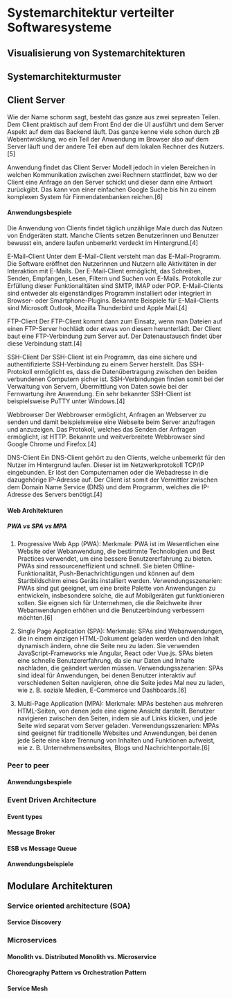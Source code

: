 # Systemarchitektur verteilter Softwaresysteme
## Visualisierung von Systemarchitekturen
## Systemarchitekturmuster
## Client Server
Wie der Name schonm sagt, besteht das ganze aus zwei sepreaten Teilen. Dem Client praktisch auf dem Front End der die UI ausführt und dem Server Aspekt auf dem das Backend läuft.
Das ganze kenne viele schon durch zB Webentwicklung, wo ein Teil der Anwendung im Browser also auf dem Server läuft und der andere Teil eben auf dem lokalen Rechner des Nutzers. [5]

Anwendung findet das Client Server Modell jedoch in vielen Bereichen in welchen Kommunikation zwischen zwei Rechnern stattfindet, bzw wo der Client eine Anfrage an den Server schickt und dieser dann eine Antwort zurückgibt. Das kann von einer einfachen Google Suche bis hin zu einem komplexen System für Firmendatenbanken reichen.[6]
#### Anwendungsbespiele
Die Anwendung von Clients findet täglich unzählige Male durch das Nutzen von Endgeräten statt. Manche Clients setzen Benutzerinnen und Benutzer bewusst ein, andere laufen unbemerkt verdeckt im Hintergrund.[4]

E-Mail-Client
Unter dem E-Mail-Client versteht man das E-Mail-Programm. Die Software eröffnet den Nutzerinnen und Nutzern alle Aktivitäten in der Interaktion mit E-Mails. Der E-Mail-Client ermöglicht, das Schreiben, Senden, Empfangen, Lesen, Filtern und Suchen von E-Mails. Protokolle zur Erfüllung dieser Funktionalitäten sind SMTP, IMAP oder POP. E-Mail-Clients sind entweder als eigenständiges Programm installiert oder integriert in Browser- oder Smartphone-Plugins. Bekannte Beispiele für E-Mail-Clients sind Microsoft Outlook, Mozilla Thunderbird und Apple Mail.[4]

FTP-Client
Der FTP-Client kommt dann zum Einsatz, wenn man Dateien auf einen FTP-Server hochlädt oder etwas von diesem herunterlädt. Der Client baut eine FTP-Verbindung zum Server auf. Der Datenaustausch findet über diese Verbindung statt.[4]

SSH-Client
Der SSH-Client ist ein Programm, das eine sichere und authentifizierte SSH-Verbindung zu einem Server herstellt. Das SSH-Protokoll ermöglicht es, dass die Datenübertragung zwischen den beiden verbundenen Computern sicher ist. SSH-Verbindungen finden somit bei der Verwaltung von Servern, Übermittlung von Daten sowie bei der Fernwartung ihre Anwendung. Ein sehr bekannter SSH-Client ist beispielsweise PuTTY unter Windows.[4]

Webbrowser
Der Webbrowser ermöglicht, Anfragen an Webserver zu senden und damit beispielsweise eine Webseite beim Server anzufragen und anzuzeigen. Das Protokoll, welches das Senden der Anfragen ermöglicht, ist HTTP. Bekannte und weitverbreitete Webbrowser sind Google Chrome und Firefox.[4]

DNS-Client
Ein DNS-Client gehört zu den Clients, welche unbemerkt für den Nutzer im Hintergrund laufen. Dieser ist im Netzwerkprotokoll TCP/IP eingebunden. Er löst den Computernamen oder die Webadresse in die dazugehörige IP-Adresse auf. Der Client ist somit der Vermittler zwischen dem Domain Name Service (DNS) und dem Programm, welches die IP-Adresse des Servers benötigt.[4]
#### Web Architekturen
##### PWA vs SPA vs MPA
1. Progressive Web App (PWA):
Merkmale:
PWA ist im Wesentlichen eine Website oder Webanwendung, die bestimmte Technologien und Best Practices verwendet, um eine bessere Benutzererfahrung zu bieten.
PWAs sind ressourceneffizient und schnell.
Sie bieten Offline-Funktionalität, Push-Benachrichtigungen und können auf dem Startbildschirm eines Geräts installiert werden.
Verwendungsszenarien:
PWAs sind gut geeignet, um eine breite Palette von Anwendungen zu entwickeln, insbesondere solche, die auf Mobilgeräten gut funktionieren sollen.
Sie eignen sich für Unternehmen, die die Reichweite ihrer Webanwendungen erhöhen und die Benutzerbindung verbessern möchten.[6]

2. Single Page Application (SPA):
    Merkmale:
    SPAs sind Webanwendungen, die in einem einzigen HTML-Dokument geladen werden und den Inhalt dynamisch ändern, ohne die Seite neu zu laden.
    Sie verwenden JavaScript-Frameworks wie Angular, React oder Vue.js.
    SPAs bieten eine schnelle Benutzererfahrung, da sie nur Daten und Inhalte nachladen, die geändert werden müssen.
    Verwendungsszenarien:
    SPAs sind ideal für Anwendungen, bei denen Benutzer interaktiv auf verschiedenen Seiten navigieren, ohne die Seite jedes Mal neu zu laden, wie z. B. soziale Medien, E-Commerce und Dashboards.[6]

3. Multi-Page Application (MPA):
     Merkmale:
    MPAs bestehen aus mehreren HTML-Seiten, von denen jede eine eigene Ansicht darstellt.
    Benutzer navigieren zwischen den Seiten, indem sie auf Links klicken, und jede Seite wird separat vom Server geladen.
    Verwendungsszenarien:
    MPAs sind geeignet für traditionelle Websites und Anwendungen, bei denen jede Seite eine klare Trennung von Inhalten und Funktionen aufweist, wie z. B. Unternehmenswebsites, Blogs und Nachrichtenportale.[6]
### Peer to peer
#### Anwendungsbespiele
### Event Driven Architecture
#### Event types
#### Message Broker
#### ESB vs Message Queue
#### Anwendungsbeispiele
## Modulare Architekturen
### Service oriented architecture (SOA) 
#### Service Discovery
### Microservices
#### Monolith vs. Distributed Monolith vs. Microservice
#### Choreography Pattern vs Orchestration Pattern
#### Service Mesh